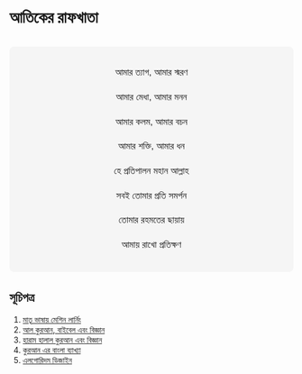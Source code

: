 # আতিকের রাফখাতা

<div class="cover-poem" align="center">
    <p>আমার ত্যাগ, আমার স্মরণ</p>
    <p>আমার মেধা, আমার মনন</p>
    <p>আমার কলম, আমার বচন</p>
    <p>আমার শক্তি, আমার ধন</p>
    <p>হে প্রতিপালন মহান আল্লাহ</p>
    <p>সবই তোমার প্রতি সমর্পন</p>
    <p>তোমার রহমতের ছায়ায়</p>
    <p>আমায় রাখো প্রতিক্ষণ</p>
</div>

## সূচিপত্র

1. [মাতৃ ভাষায় মেশিন লার্নিং](machine-learning-bangla.md)
2. [আল কুরআন, বাইবেল এবং বিজ্ঞান](holy-books-science.md)
3. [হারাম হালাল কুরআন এবং বিজ্ঞান](halal-haram-science.md)
4. [কুরআন এর বাংলা ব্যাখ্যা](quran-bangla.md)
5. [এলগোরিদম ডিজাইন](algorithm-design.md)

<style>
.cover-poem {
    font-family: 'SolaimanLipi', Arial, sans-serif;
    font-size: 1.2em;
    line-height: 1.6;
    margin: 2em 0;
    padding: 1em;
    background-color: #f5f5f5;
    border-radius: 8px;
}
</style> 